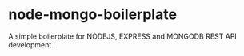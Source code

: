 # node-mongo-boilerplate
A simple boilerplate for NODEJS, EXPRESS and MONGODB REST API development .
